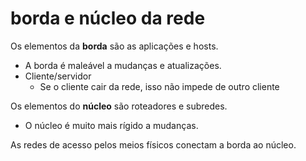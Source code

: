 # borda e núcleo da rede

Os elementos da **borda** são as aplicações e hosts.
- A borda é maleável a mudanças e atualizações.
- Cliente/servidor
  - Se o cliente cair da rede, isso não impede de outro cliente 

Os elementos do **núcleo** são roteadores e subredes.
- O núcleo é muito mais rígido a mudanças.

As redes de acesso pelos meios físicos conectam a borda ao núcleo.